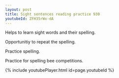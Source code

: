 ```yaml
---
layout: post
title: Sight sentences reading practice 930
youtubeId: ZFH35rWx-dA
---
```

 
 
Helps to learn sight words and their spelling.

Opportunitiy to repeat the spelling. 

Practice spelling. 
 
Practice for spelling bee competitions. 
 
{% include youtubePlayer.html id=page.youtubeId %}
 
 
